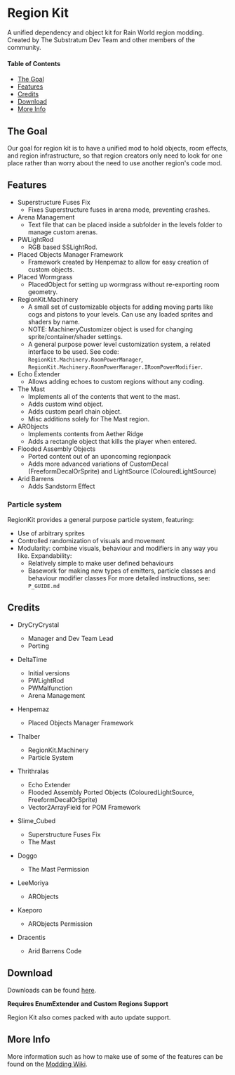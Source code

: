 # Region Kit

A unified dependency and object kit for Rain World region modding. Created by The Substratum Dev Team and other members of the community.

#### Table of Contents
- [The Goal](#the-goal)
- [Features](#features)
- [Credits](#credits)
- [Download](#download)
- [More Info](#more-info)


## The Goal

Our goal for region kit is to have a unified mod to hold objects, room effects, and region infrastructure, so that region creators only need to look for one place rather than worry about the need to use another region's code mod. 


## Features

- Superstructure Fuses Fix
  - Fixes Superstructure fuses in arena mode, preventing crashes.
- Arena Management
  - Text file that can be placed inside a subfolder in the levels folder to manage custom arenas.
- PWLightRod
  - RGB based SSLightRod.
- Placed Objects Manager Framework
  - Framework created by Henpemaz to allow for easy creation of custom objects.
- Placed Wormgrass
  - PlacedObject for setting up wormgrass without re-exporting room geometry.
- RegionKit.Machinery
  - A small set of customizable objects for adding moving parts like cogs and pistons to your levels. Can use any loaded sprites and shaders by name.
  - NOTE: MachineryCustomizer object is used for changing sprite/container/shader settings.
  - A general purpose power level customization system, a related interface to be used. See code: `RegionKit.Machinery.RoomPowerManager`, `RegionKit.Machinery.RoomPowerManager.IRoomPowerModifier`.
- Echo Extender
	- Allows adding echoes to custom regions without any coding.
- The Mast
	- Implements all of the contents that went to the mast.
	- Adds custom wind object.
	- Adds custom pearl chain object.
	- Misc additions solely for The Mast region.
- ARObjects
	- Implements contents from Aether Ridge
	- Adds a rectangle object that kills the player when entered.
- Flooded Assembly Objects
	- Ported content out of an uponcoming regionpack
	- Adds more advanced variations of CustomDecal (FreeformDecalOrSprite) and LightSource (ColouredLightSource)
- Arid Barrens
	- Adds Sandstorm Effect

  
### Particle system

 RegionKit provides a general purpose particle system, featuring:
  - Use of arbitrary sprites
  - Controlled randomization of visuals and movement
  - Modularity: combine visuals, behaviour and modifiers in any way you like.
 Expandability:
	- Relatively simple to make user defined behaviours
	- Basework for making new types of emitters, particle classes and behaviour modifier classes
For more detailed instructions, see: `P_GUIDE.md`


## Credits

- DryCryCrystal 
	- Manager and Dev Team Lead
	- Porting

- DeltaTime
	- Initial versions
	- PWLightRod
	- PWMalfunction
	- Arena Management

- Henpemaz
	- Placed Objects Manager Framework

- Thalber
	- RegionKit.Machinery
	- Particle System

- Thrithralas
	- Echo Extender
	- Flooded Assembly Ported Objects (ColouredLightSource, FreeformDecalOrSprite)
	- Vector2ArrayField for POM Framework

- Slime_Cubed
	- Superstructure Fuses Fix
	- The Mast

- Doggo
	- The Mast Permission

- LeeMoriya
	- ARObjects

- Kaeporo
	- ARObjects Permission

- Dracentis
	- Arid Barrens Code

## Download
Downloads can be found [here](https://github.com/DryCryCrystal/Region-Kit/releases/latest).

**Requires EnumExtender and Custom Regions Support**

Region Kit also comes packed with auto update support.


## More Info

More information such as how to make use of some of the features can be found on the [Modding Wiki](https://rain-world-modding.github.io/).
